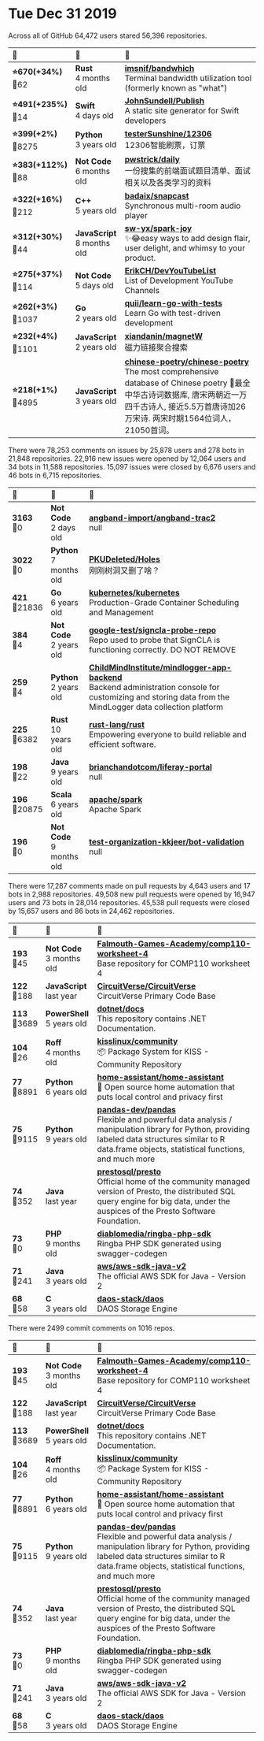 # Tue Dec 31 2019

Across all of GitHub 64,472 users stared 
56,396 repositories. 

| :page_with_curl: | :calendar: | :page_with_curl: |
| :--- | :--- | :--- |
| **:star:670(+34%)**<br>:twisted_rightwards_arrows:62 | **Rust**<br>4 months old | **[imsnif/bandwhich](https://github.com/imsnif/bandwhich)**<br>Terminal bandwidth utilization tool (formerly known as "what") |
| **:star:491(+235%)**<br>:twisted_rightwards_arrows:14 | **Swift**<br>4 days old | **[JohnSundell/Publish](https://github.com/JohnSundell/Publish)**<br>A static site generator for Swift developers |
| **:star:399(+2%)**<br>:twisted_rightwards_arrows:8275 | **Python**<br>3 years old | **[testerSunshine/12306](https://github.com/testerSunshine/12306)**<br>12306智能刷票，订票 |
| **:star:383(+112%)**<br>:twisted_rightwards_arrows:88 | **Not Code**<br>6 months old | **[pwstrick/daily](https://github.com/pwstrick/daily)**<br>一份搜集的前端面试题目清单、面试相关以及各类学习的资料 |
| **:star:322(+16%)**<br>:twisted_rightwards_arrows:212 | **C++**<br>5 years old | **[badaix/snapcast](https://github.com/badaix/snapcast)**<br>Synchronous multi-room audio player |
| **:star:312(+30%)**<br>:twisted_rightwards_arrows:44 | **JavaScript**<br>8 months old | **[sw-yx/spark-joy](https://github.com/sw-yx/spark-joy)**<br>✨😂easy ways to add design flair, user delight, and whimsy to your product. |
| **:star:275(+37%)**<br>:twisted_rightwards_arrows:114 | **Not Code**<br>5 days old | **[ErikCH/DevYouTubeList](https://github.com/ErikCH/DevYouTubeList)**<br>List of Development YouTube Channels |
| **:star:262(+3%)**<br>:twisted_rightwards_arrows:1037 | **Go**<br>2 years old | **[quii/learn-go-with-tests](https://github.com/quii/learn-go-with-tests)**<br>Learn Go with test-driven development |
| **:star:232(+4%)**<br>:twisted_rightwards_arrows:1101 | **JavaScript**<br>2 years old | **[xiandanin/magnetW](https://github.com/xiandanin/magnetW)**<br>磁力链接聚合搜索 |
| **:star:218(+1%)**<br>:twisted_rightwards_arrows:4895 | **JavaScript**<br>3 years old | **[chinese-poetry/chinese-poetry](https://github.com/chinese-poetry/chinese-poetry)**<br>The most comprehensive database of Chinese poetry 🧶最全中华古诗词数据库,  唐宋两朝近一万四千古诗人,  接近5.5万首唐诗加26万宋诗.  两宋时期1564位词人，21050首词。   |

There were 78,253 comments on issues by 25,878 users and 278 bots in 21,848 repositories.
22,916 new issues were opened by 12,064 users and 34 bots in 11,588 repositories.
15,097 issues were closed by 6,676 users and 46 bots in 6,715 repositories.

| :speech_balloon: | :calendar: | :page_with_curl: |
| :--- | :--- | :--- |
| **3163**<br>:twisted_rightwards_arrows:0 | **Not Code**<br>2 days old | **[angband-import/angband-trac2](https://github.com/angband-import/angband-trac2)**<br>null |
| **3022**<br>:twisted_rightwards_arrows:0 | **Python**<br>7 months old | **[PKUDeleted/Holes](https://github.com/PKUDeleted/Holes)**<br>刚刚树洞又删了啥？ |
| **421**<br>:twisted_rightwards_arrows:21836 | **Go**<br>6 years old | **[kubernetes/kubernetes](https://github.com/kubernetes/kubernetes)**<br>Production-Grade Container Scheduling and Management |
| **384**<br>:twisted_rightwards_arrows:4 | **Not Code**<br>2 years old | **[google-test/signcla-probe-repo](https://github.com/google-test/signcla-probe-repo)**<br>Repo used to probe that SignCLA is functioning correctly.  DO NOT REMOVE |
| **259**<br>:twisted_rightwards_arrows:4 | **Python**<br>2 years old | **[ChildMindInstitute/mindlogger-app-backend](https://github.com/ChildMindInstitute/mindlogger-app-backend)**<br>Backend administration console for customizing and storing data from the MindLogger data collection platform |
| **225**<br>:twisted_rightwards_arrows:6382 | **Rust**<br>10 years old | **[rust-lang/rust](https://github.com/rust-lang/rust)**<br>Empowering everyone to build reliable and efficient software. |
| **198**<br>:twisted_rightwards_arrows:22 | **Java**<br>9 years old | **[brianchandotcom/liferay-portal](https://github.com/brianchandotcom/liferay-portal)**<br>null |
| **196**<br>:twisted_rightwards_arrows:20875 | **Scala**<br>6 years old | **[apache/spark](https://github.com/apache/spark)**<br>Apache Spark |
| **196**<br>:twisted_rightwards_arrows:0 | **Not Code**<br>9 months old | **[test-organization-kkjeer/bot-validation](https://github.com/test-organization-kkjeer/bot-validation)**<br>null |

There were 17,287 comments made on pull requests by 4,643 users and 17 bots in 2,988 repositories.
49,508 new pull requests were opened by 16,947 users and 73 bots in 28,014 repositories.
45,538 pull requests were closed by 15,657 users and 86 bots in 24,462 repositories.

| :speech_balloon: | :calendar: | :page_with_curl: |
| :--- | :--- | :--- |
| **193**<br>:twisted_rightwards_arrows:45 | **Not Code**<br>3 months old | **[Falmouth-Games-Academy/comp110-worksheet-4](https://github.com/Falmouth-Games-Academy/comp110-worksheet-4)**<br>Base repository for COMP110 worksheet 4 |
| **122**<br>:twisted_rightwards_arrows:188 | **JavaScript**<br>last year | **[CircuitVerse/CircuitVerse](https://github.com/CircuitVerse/CircuitVerse)**<br>CircuitVerse Primary Code Base |
| **113**<br>:twisted_rightwards_arrows:3689 | **PowerShell**<br>5 years old | **[dotnet/docs](https://github.com/dotnet/docs)**<br>This repository contains .NET Documentation. |
| **104**<br>:twisted_rightwards_arrows:26 | **Roff**<br>4 months old | **[kisslinux/community](https://github.com/kisslinux/community)**<br>📦 Package System for KISS - Community Repository |
| **77**<br>:twisted_rightwards_arrows:8891 | **Python**<br>6 years old | **[home-assistant/home-assistant](https://github.com/home-assistant/home-assistant)**<br>:house_with_garden: Open source home automation that puts local control and privacy first |
| **75**<br>:twisted_rightwards_arrows:9115 | **Python**<br>9 years old | **[pandas-dev/pandas](https://github.com/pandas-dev/pandas)**<br>Flexible and powerful data analysis / manipulation library for Python, providing labeled data structures similar to R data.frame objects, statistical functions, and much more |
| **74**<br>:twisted_rightwards_arrows:352 | **Java**<br>last year | **[prestosql/presto](https://github.com/prestosql/presto)**<br>Official home of the community managed version of Presto, the distributed SQL query engine for big data, under the auspices of the Presto Software Foundation. |
| **73**<br>:twisted_rightwards_arrows:0 | **PHP**<br>9 months old | **[diablomedia/ringba-php-sdk](https://github.com/diablomedia/ringba-php-sdk)**<br>Ringba PHP SDK generated using swagger-codegen |
| **71**<br>:twisted_rightwards_arrows:241 | **Java**<br>3 years old | **[aws/aws-sdk-java-v2](https://github.com/aws/aws-sdk-java-v2)**<br>The official AWS SDK for Java - Version 2 |
| **68**<br>:twisted_rightwards_arrows:58 | **C**<br>3 years old | **[daos-stack/daos](https://github.com/daos-stack/daos)**<br>DAOS Storage Engine |

There were 2499 commit comments on 1016 repos.

| :speech_balloon: | :calendar: | :page_with_curl: |
| :--- | :--- | :--- |
| **193**<br>:twisted_rightwards_arrows:45 | **Not Code**<br>3 months old | **[Falmouth-Games-Academy/comp110-worksheet-4](https://github.com/Falmouth-Games-Academy/comp110-worksheet-4)**<br>Base repository for COMP110 worksheet 4 |
| **122**<br>:twisted_rightwards_arrows:188 | **JavaScript**<br>last year | **[CircuitVerse/CircuitVerse](https://github.com/CircuitVerse/CircuitVerse)**<br>CircuitVerse Primary Code Base |
| **113**<br>:twisted_rightwards_arrows:3689 | **PowerShell**<br>5 years old | **[dotnet/docs](https://github.com/dotnet/docs)**<br>This repository contains .NET Documentation. |
| **104**<br>:twisted_rightwards_arrows:26 | **Roff**<br>4 months old | **[kisslinux/community](https://github.com/kisslinux/community)**<br>📦 Package System for KISS - Community Repository |
| **77**<br>:twisted_rightwards_arrows:8891 | **Python**<br>6 years old | **[home-assistant/home-assistant](https://github.com/home-assistant/home-assistant)**<br>:house_with_garden: Open source home automation that puts local control and privacy first |
| **75**<br>:twisted_rightwards_arrows:9115 | **Python**<br>9 years old | **[pandas-dev/pandas](https://github.com/pandas-dev/pandas)**<br>Flexible and powerful data analysis / manipulation library for Python, providing labeled data structures similar to R data.frame objects, statistical functions, and much more |
| **74**<br>:twisted_rightwards_arrows:352 | **Java**<br>last year | **[prestosql/presto](https://github.com/prestosql/presto)**<br>Official home of the community managed version of Presto, the distributed SQL query engine for big data, under the auspices of the Presto Software Foundation. |
| **73**<br>:twisted_rightwards_arrows:0 | **PHP**<br>9 months old | **[diablomedia/ringba-php-sdk](https://github.com/diablomedia/ringba-php-sdk)**<br>Ringba PHP SDK generated using swagger-codegen |
| **71**<br>:twisted_rightwards_arrows:241 | **Java**<br>3 years old | **[aws/aws-sdk-java-v2](https://github.com/aws/aws-sdk-java-v2)**<br>The official AWS SDK for Java - Version 2 |
| **68**<br>:twisted_rightwards_arrows:58 | **C**<br>3 years old | **[daos-stack/daos](https://github.com/daos-stack/daos)**<br>DAOS Storage Engine |

